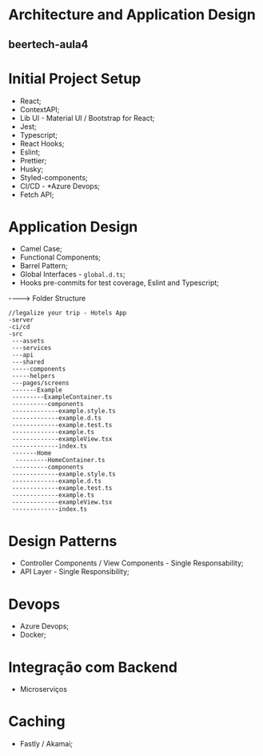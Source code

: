 # Architecture and Application Design

## beertech-aula4


# Initial Project Setup

- React;
- ContextAPI;
- Lib UI - Material UI / Bootstrap for React;
- Jest;
- Typescript;
- React Hooks;
- Eslint;
- Prettier;
- Husky;
- Styled-components;
- CI/CD - *Azure Devops;
- Fetch API;

# Application Design

- Camel Case;
- Functional Components;
- Barrel Pattern;
- Global Interfaces - `global.d.ts`;
- Hooks pre-commits for test coverage, Eslint and Typescript;

----> Folder Structure
```
//legalize your trip - Hotels App
-server
-ci/cd
-src
 ---assets
 ---services
 ---api
 ---shared
 -----components
 -----helpers
 ---pages/screens
 -------Example
 ---------ExampleContainer.ts
 ----------components
 -------------example.style.ts
 -------------example.d.ts
 -------------example.test.ts
 -------------example.ts
 -------------exampleView.tsx
 -------------index.ts 
 -------Home
  ---------HomeContainer.ts
 ----------components
 -------------example.style.ts
 -------------example.d.ts
 -------------example.test.ts
 -------------example.ts
 -------------exampleView.tsx
 -------------index.ts
```

# Design Patterns

- Controller Components / View Components - Single Responsability;
- API Layer - Single Responsibility;


# Devops

- Azure Devops;
- Docker;

# Integração com Backend

- Microserviços


# Caching
- Fastly / Akamai;
